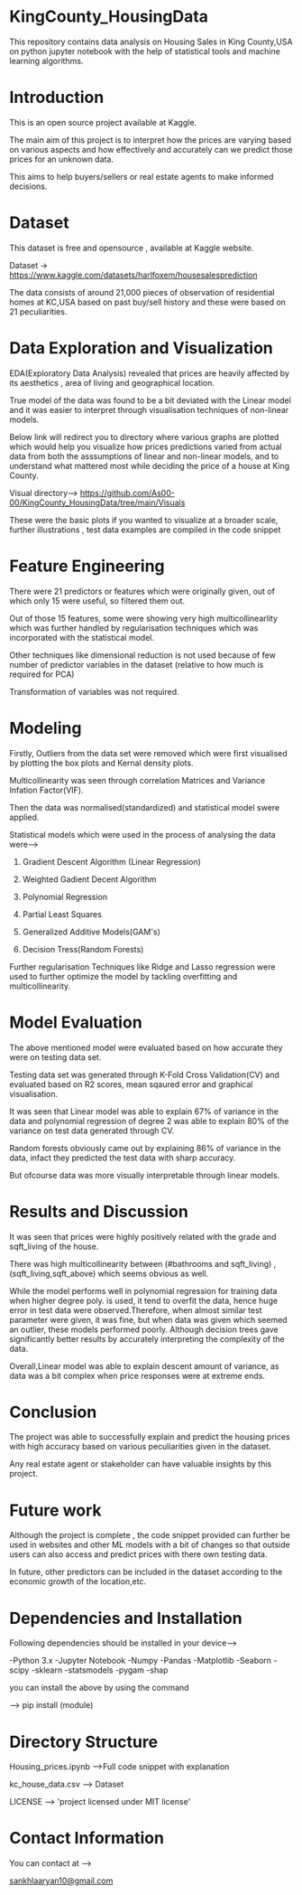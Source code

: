 # KingCounty_HousingData 
This repository contains data analysis on Housing Sales in King County,USA on python jupyter notebook with the help of statistical tools and machine learning algorithms.
# Introduction
This is an open source project available at Kaggle.

The main aim of this project is to interpret how the prices are varying based on various aspects and how effectively and accurately can we predict those prices for an unknown data.

This aims to help buyers/sellers or real estate agents to make informed decisions. 

# Dataset
This dataset is free and opensource , available at Kaggle website.

Dataset -> https://www.kaggle.com/datasets/harlfoxem/housesalesprediction

The data consists of around 21,000 pieces of observation of residential homes at KC,USA based on past buy/sell history and these were based on 21 peculiarities.

# Data Exploration and Visualization
EDA(Exploratory Data Analysis) revealed that prices are heavily affected by its aesthetics , area of living and geographical location.

True model of the data was found to be a bit deviated with the Linear model and it was easier to interpret through visualisation techniques of non-linear models.

Below link will redirect you to directory where various graphs are plotted which would help you visualize how prices predictions varied from actual data from both the asssumptions of linear and non-linear models, and to understand what mattered most while deciding the price of a house at King County.

Visual directory--> https://github.com/As00-00/KingCounty_HousingData/tree/main/Visuals

These were the basic plots if you wanted to visualize at a broader scale, further illustrations , test data examples are compiled in the code snippet

# Feature Engineering
There were 21 predictors or features which were originally given, out of which only 15 were useful, so filtered them out.

Out of those 15 features, some were showing very high multicollinearlity which was further handled by regularisation techniques which was incorporated with the statistical model.

Other techniques like dimensional reduction is not used because of few number of predictor variables in the dataset (relative to how much is required for PCA)

Transformation of variables was not required.

# Modeling
Firstly, Outliers from the data set were removed which were first visualised by plotting the box plots and Kernal density plots.

Multicollinearity was seen through correlation Matrices and Variance Infation Factor(VIF).

Then the data was normalised(standardized) and statistical model swere applied.

Statistical models which were used in the process of analysing the data were-->

1) Gradient Descent Algorithm (Linear Regression)

2) Weighted Gadient Decent Algorithm

3) Polynomial Regression

4) Partial Least Squares

5) Generalized Additive Models(GAM's)

6) Decision Tress(Random Forests)

Further regularisation Techniques like Ridge and Lasso regression were used to further optimize the model by tackling overfitting and multicollinearity.

# Model Evaluation
The above mentioned model were evaluated based on how accurate they were on testing data set.

Testing data set was generated through K-Fold Cross Validation(CV) and evaluated based on R2 scores, mean sqaured error and graphical visualisation.

It was seen that Linear model was able to explain 67% of variance in the data and polynomial regression of degree 2 was able to explain 80% of the variance on test data generated through CV.

Random forests obviously came out by explaining 86% of variance in the data, infact they predicted the test data with sharp accuracy.

But ofcourse data was more visually interpretable through linear models.

# Results and Discussion

It was seen that prices were highly positively related with the grade and sqft_living of the house.

There was high multicollinearity between (#bathrooms and sqft_living) , (sqft_living,sqft_above) which seems obvious as well.

While the model performs well in polynomial regression for training data when higher degree poly. is used, it tend to overfit the data, hence huge error in test data were observed.Therefore, when almost similar test parameter were given, it was fine, but when data was given which seemed an outlier, these models performed poorly. Although decision trees gave significantly better results by accurately interpreting the complexity of the data.


Overall,Linear model was able to explain descent amount of variance, as data was a bit complex when price responses were at extreme ends.

# Conclusion

The project was able to successfully explain and predict the housing prices with high accuracy based on various peculiarities given in the dataset.

Any real estate agent or stakeholder can have valuable insights by this project.

# Future work
Although the project is complete , the code snippet provided can further be used in websites and other ML models with a bit of changes so that outside users can also access and predict prices with there own testing data.

In future, other predictors can be included in the dataset according to the economic growth of the location,etc.

# Dependencies and Installation

Following dependencies should be installed in your device-->

-Python 3.x
-Jupyter Notebook
-Numpy
-Pandas
-Matplotlib
-Seaborn
-scipy
-sklearn
-statsmodels
-pygam
-shap

you can install the above by using the command

--> pip install (module)

# Directory Structure
Housing_prices.ipynb -->Full code snippet with explanation

kc_house_data.csv --> Dataset

LICENSE --> 'project licensed under MIT license'


# Contact Information

You can contact at -->

sankhlaaryan10@gmail.com








